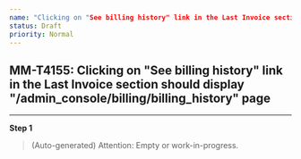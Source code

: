 ```yaml
---
name: "Clicking on "See billing history" link in the Last Invoice section should display "/admin_console/billing/billing_history" page"
status: Draft
priority: Normal
---
```


## MM-T4155: Clicking on "See billing history" link in the Last Invoice section should display "/admin_console/billing/billing_history" page

---

**Step 1**

> (Auto-generated) Attention: Empty or work-in-progress.
